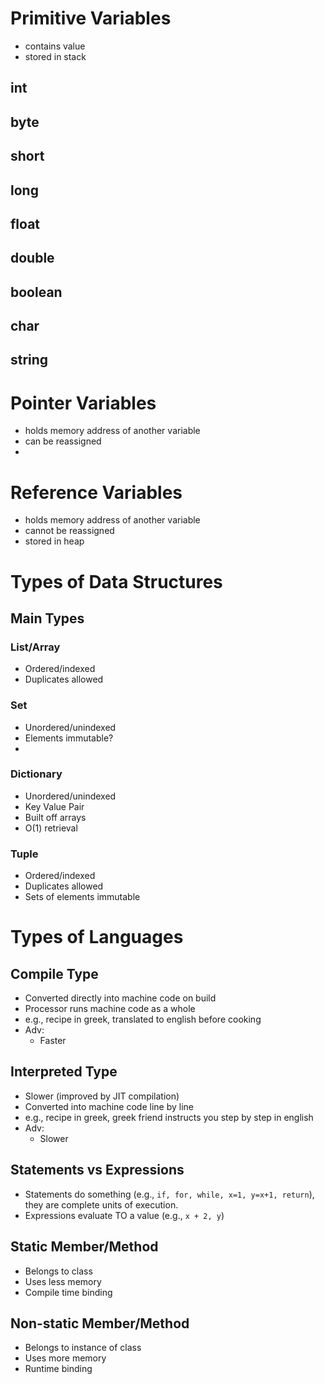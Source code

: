 # Primitive Variables
- contains value 
- stored in stack
## int
## byte
## short
## long
## float
## double
## boolean
## char
## string

# Pointer Variables
- holds memory address of another variable
- can be reassigned
- 

# Reference Variables
- holds memory address of another variable
- cannot be reassigned 
- stored in heap

# Types of Data Structures

## Main Types
### List/Array
- Ordered/indexed
- Duplicates allowed
### Set
- Unordered/unindexed
- Elements immutable?
- 
### Dictionary
- Unordered/unindexed
- Key Value Pair
- Built off arrays
- O(1) retrieval 
### Tuple
- Ordered/indexed
- Duplicates allowed
- Sets of elements immutable

# Types of Languages

## Compile Type
- Converted directly into machine code on build 
- Processor runs machine code as a whole
- e.g., recipe in greek, translated to english before cooking
- Adv:
  - Faster
## Interpreted Type
- Slower (improved by JIT compilation)
- Converted into machine code line by line  
- e.g., recipe in greek, greek friend instructs you step by step in english
- Adv:
  - Slower

## Statements vs Expressions
- Statements do something (e.g., `if, for, while, x=1, y=x+1, return`), they are complete units of execution. 
- Expressions evaluate TO a value (e.g., `x + 2, y`)


## Static Member/Method
- Belongs to class
- Uses less memory
- Compile time binding
## Non-static Member/Method
- Belongs to instance of class
- Uses more memory
- Runtime binding